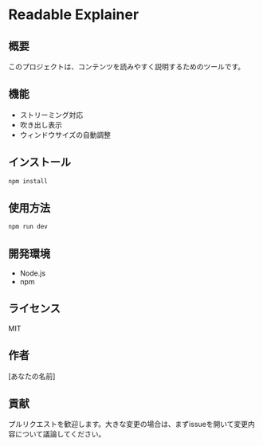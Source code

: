 # Readable Explainer

## 概要
このプロジェクトは、コンテンツを読みやすく説明するためのツールです。

## 機能
- ストリーミング対応
- 吹き出し表示
- ウィンドウサイズの自動調整

## インストール
```bash
npm install
```

## 使用方法
```bash
npm run dev
```

## 開発環境
- Node.js
- npm

## ライセンス
MIT

## 作者
[あなたの名前]

## 貢献
プルリクエストを歓迎します。大きな変更の場合は、まずissueを開いて変更内容について議論してください。